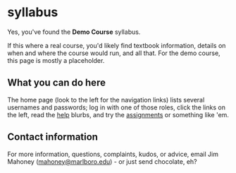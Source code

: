 <h1>syllabus</h1>

Yes, you've found the <b>Demo Course</b> syllabus.

 If this where a real course, you'd likely find textbook information,
 details on when and where the course would run, and all that.
 For the demo course, this page is mostly a placeholder.

## What you can do here ###

The home page (look to the left for the navigation links) lists
several usernames and passwords; log in with one of those roles,
click the links on the left, read the [help](~~/help) blurbs, and try 
the [assignments](~/special/assignments) or something like 'em.

## Contact information ##

For more information, questions, complaints,
kudos, or advice, email Jim Mahoney (mahoney@marlboro.edu) - 
or just send chocolate, eh?

